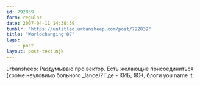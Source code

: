 ```yaml
---
id: 792839
form: regular
date: 2007-04-11 14:38:59
tumblr: "https://untitled.urbansheep.com/post/792839"
title: "Worldchanging'07"
tags:
    - post
layout: post-text.njk
---
```


<p>urbansheep: Раздумываю про вектор. Есть желающие присоединиться (кроме неуловимо больного _lance)? Где - КИБ, ЖЖ, блоги you name it.</p>

